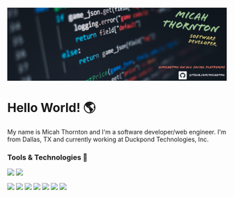 ![alt text](https://github.com/micahtml/micahtml/blob/04d7170ee410bf0ef205fd928c1863bf41d8b213/assets/FC264832-2FE3-4F05-A004-F5021DFD37DE.PNG)

<h1>Hello World! 	&#127758</h1>
<p>My name is Micah Thornton and I'm a software developer/web engineer. I'm from Dallas, TX and currently working at Duckpond Technologies, Inc.</p>

### Tools & Technologies &#128295;
![](https://img.shields.io/badge/OS-Linux-informational?style=flat&logo=Linux&logoColor=white&color=red)
![](https://img.shields.io/badge/OS-Windows-informational?style=flat&logo=Windows&logoColor=white&color=red)

![](https://img.shields.io/badge/Code-HTML-informational?style=flat&logo=HTML5&logoColor=white&color=2bbc8a)
![](https://img.shields.io/badge/Code-CSS-informational?style=flat&logo=CSS3&logoColor=white&color=2bbc8a)
![](https://img.shields.io/badge/Code-JavaScript-informational?style=flat&logo=JavaScript&logoColor=white&color=2bbc8a)
![](https://img.shields.io/badge/Code-PHP-informational?style=flat&logo=PHP&logoColor=white&color=2bbc8a)
![](https://img.shields.io/badge/Code-Python-informational?style=flat&logo=Python&logoColor=white&color=2bbc8a)
![](https://img.shields.io/badge/Code-Django-informational?style=flat&logo=Django&logoColor=white&color=2bbc8a)
![](https://img.shields.io/badge/Code-MySQL-informational?style=flat&logo=MySQL&logoColor=white&color=2bbc8a)





<!--
**micahtml/micahtml** is a ✨ _special_ ✨ repository because its `README.md` (this file) appears on your GitHub profile.

Here are some ideas to get you started:

- 🔭 I’m currently working on ...
- 🌱 I’m currently learning ...
- 👯 I’m looking to collaborate on ...
- 🤔 I’m looking for help with ...
- 💬 Ask me about ...
- 📫 How to reach me: ...
- 😄 Pronouns: ...
- ⚡ Fun fact: ...
-->
